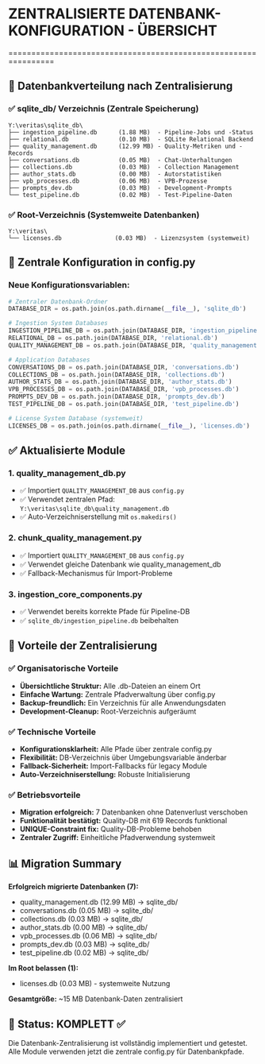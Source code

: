 # ZENTRALISIERTE DATENBANK-KONFIGURATION - ÜBERSICHT
================================================================

## 📁 Datenbankverteilung nach Zentralisierung

### ✅ sqlite_db/ Verzeichnis (Zentrale Speicherung)
```
Y:\veritas\sqlite_db\
├── ingestion_pipeline.db      (1.88 MB)  - Pipeline-Jobs und -Status
├── relational.db              (0.10 MB)  - SQLite Relational Backend
├── quality_management.db      (12.99 MB) - Quality-Metriken und -Records
├── conversations.db           (0.05 MB)  - Chat-Unterhaltungen
├── collections.db             (0.03 MB)  - Collection Management
├── author_stats.db            (0.00 MB)  - Autorstatistiken
├── vpb_processes.db           (0.06 MB)  - VPB-Prozesse
├── prompts_dev.db             (0.03 MB)  - Development-Prompts
└── test_pipeline.db           (0.02 MB)  - Test-Pipeline-Daten
```

### ✅ Root-Verzeichnis (Systemweite Datenbanken)
```
Y:\veritas\
└── licenses.db               (0.03 MB)  - Lizenzsystem (systemweit)
```

## 🔧 Zentrale Konfiguration in config.py

### Neue Konfigurationsvariablen:
```python
# Zentraler Datenbank-Ordner
DATABASE_DIR = os.path.join(os.path.dirname(__file__), 'sqlite_db')

# Ingestion System Databases
INGESTION_PIPELINE_DB = os.path.join(DATABASE_DIR, 'ingestion_pipeline.db')
RELATIONAL_DB = os.path.join(DATABASE_DIR, 'relational.db')
QUALITY_MANAGEMENT_DB = os.path.join(DATABASE_DIR, 'quality_management.db')

# Application Databases
CONVERSATIONS_DB = os.path.join(DATABASE_DIR, 'conversations.db')
COLLECTIONS_DB = os.path.join(DATABASE_DIR, 'collections.db')
AUTHOR_STATS_DB = os.path.join(DATABASE_DIR, 'author_stats.db')
VPB_PROCESSES_DB = os.path.join(DATABASE_DIR, 'vpb_processes.db')
PROMPTS_DEV_DB = os.path.join(DATABASE_DIR, 'prompts_dev.db')
TEST_PIPELINE_DB = os.path.join(DATABASE_DIR, 'test_pipeline.db')

# License System Database (systemweit)
LICENSES_DB = os.path.join(os.path.dirname(__file__), 'licenses.db')
```

## ✅ Aktualisierte Module

### 1. quality_management_db.py
- ✅ Importiert `QUALITY_MANAGEMENT_DB` aus `config.py`
- ✅ Verwendet zentralen Pfad: `Y:\veritas\sqlite_db\quality_management.db`
- ✅ Auto-Verzeichniserstellung mit `os.makedirs()`

### 2. chunk_quality_management.py  
- ✅ Importiert `QUALITY_MANAGEMENT_DB` aus `config.py`
- ✅ Verwendet gleiche Datenbank wie quality_management_db
- ✅ Fallback-Mechanismus für Import-Probleme

### 3. ingestion_core_components.py
- ✅ Verwendet bereits korrekte Pfade für Pipeline-DB
- ✅ `sqlite_db/ingestion_pipeline.db` beibehalten

## 🎯 Vorteile der Zentralisierung

### ✅ Organisatorische Vorteile
- **Übersichtliche Struktur:** Alle .db-Dateien an einem Ort
- **Einfache Wartung:** Zentrale Pfadverwaltung über config.py
- **Backup-freundlich:** Ein Verzeichnis für alle Anwendungsdaten
- **Development-Cleanup:** Root-Verzeichnis aufgeräumt

### ✅ Technische Vorteile
- **Konfigurationsklarheit:** Alle Pfade über zentrale config.py
- **Flexibilität:** DB-Verzeichnis über Umgebungsvariable änderbar
- **Fallback-Sicherheit:** Import-Fallbacks für legacy Module
- **Auto-Verzeichniserstellung:** Robuste Initialisierung

### ✅ Betriebsvorteile
- **Migration erfolgreich:** 7 Datenbanken ohne Datenverlust verschoben
- **Funktionalität bestätigt:** Quality-DB mit 619 Records funktional
- **UNIQUE-Constraint fix:** Quality-DB-Probleme behoben
- **Zentraler Zugriff:** Einheitliche Pfadverwendung systemweit

## 📊 Migration Summary

**Erfolgreich migrierte Datenbanken (7):**
- quality_management.db (12.99 MB) → sqlite_db/
- conversations.db (0.05 MB) → sqlite_db/
- collections.db (0.03 MB) → sqlite_db/
- author_stats.db (0.00 MB) → sqlite_db/
- vpb_processes.db (0.06 MB) → sqlite_db/  
- prompts_dev.db (0.03 MB) → sqlite_db/
- test_pipeline.db (0.02 MB) → sqlite_db/

**Im Root belassen (1):**
- licenses.db (0.03 MB) - systemweite Nutzung

**Gesamtgröße:** ~15 MB Datenbank-Daten zentralisiert

## 🎉 Status: KOMPLETT ✅

Die Datenbank-Zentralisierung ist vollständig implementiert und getestet. 
Alle Module verwenden jetzt die zentrale config.py für Datenbankpfade.
